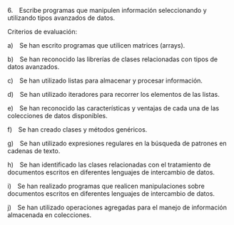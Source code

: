 6. Escribe programas que manipulen información seleccionando y utilizando tipos avanzados de datos.

Criterios de evaluación:

a) Se han escrito programas que utilicen matrices (arrays).

b) Se han reconocido las librerías de clases relacionadas con tipos de datos avanzados.

c) Se han utilizado listas para almacenar y procesar información.

d) Se han utilizado iteradores para recorrer los elementos de las listas.

e) Se han reconocido las características y ventajas de cada una de las colecciones de datos disponibles.

f) Se han creado clases y métodos genéricos.

g) Se han utilizado expresiones regulares en la búsqueda de patrones en cadenas de texto.

h) Se han identificado las clases relacionadas con el tratamiento de documentos escritos en diferentes lenguajes de intercambio de datos.

i) Se han realizado programas que realicen manipulaciones sobre documentos escritos en diferentes lenguajes de intercambio de datos.

j) Se han utilizado operaciones agregadas para el manejo de información almacenada en colecciones.
